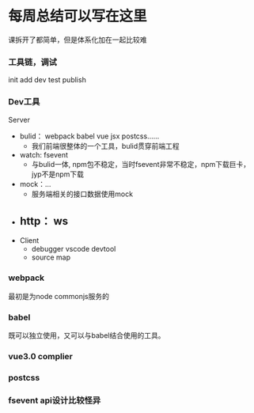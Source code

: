 # 每周总结可以写在这里

课拆开了都简单，但是体系化加在一起比较难

### 工具链，调试
init add  dev test publish
### Dev工具
Server
  - bulid： webpack babel  vue jsx postcss......
    - 我们前端很整体的一个工具，bulid贯穿前端工程
  - watch: fsevent
    - 与bulid一体, npm包不稳定，当时fsevent非常不稳定，npm下载巨卡，jyp不是npm下载
  - mock：... 
    - 服务端相关的接口数据使用mock
  - http： ws
    - 
- Client
  - debugger vscode devtool
  - source map

### webpack

最初是为node commonjs服务的
### babel

既可以独立使用，又可以与babel结合使用的工具。

### vue3.0 complier

### postcss

### fsevent api设计比较怪异